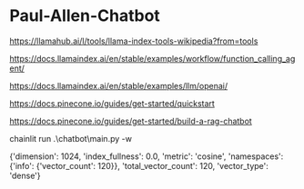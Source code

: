 # Paul-Allen-Chatbot

https://llamahub.ai/l/tools/llama-index-tools-wikipedia?from=tools  

https://docs.llamaindex.ai/en/stable/examples/workflow/function_calling_agent/  

https://docs.llamaindex.ai/en/stable/examples/llm/openai/  

https://docs.pinecone.io/guides/get-started/quickstart

https://docs.pinecone.io/guides/get-started/build-a-rag-chatbot  

chainlit run .\chatbot\main.py -w

{'dimension': 1024,
 'index_fullness': 0.0,
 'metric': 'cosine',
 'namespaces': {'info': {'vector_count': 120}},
 'total_vector_count': 120,
 'vector_type': 'dense'}